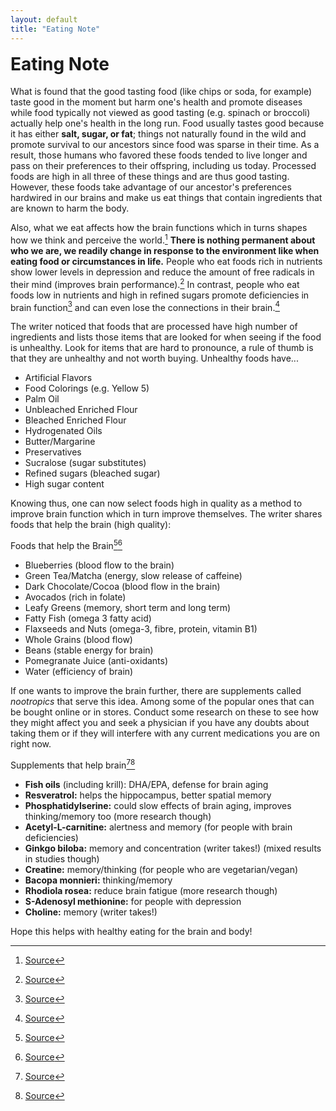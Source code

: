 ```yaml
---
layout: default
title: "Eating Note"
---
```


<h1 style="margin-top:1rem">Eating Note <i class="fas fa-cookie"></i></h1>

What is found that the good tasting food (like chips or soda, for example) taste good in the moment but harm one's health and promote diseases while food typically not viewed as good tasting (e.g. spinach or broccoli) actually help one's health in the long run. Food usually tastes good because it has either **salt, sugar, or fat**; things not naturally found in the wild and promote survival to our ancestors since food was sparse in their time. As a result, those humans who favored these foods tended to live longer and pass on their preferences to their offspring, including us today. Processed foods are high in all three of these things and are thus good tasting. However, these foods take advantage of our ancestor's preferences hardwired in our brains and make us eat things that contain ingredients that are known to harm the body.

Also, what we eat affects how the brain functions which in turns shapes how we think and perceive the world.[^1] **There is nothing permanent about who we are, we readily change in response to the environment like when eating food or circumstances in life.** People who eat foods rich in nutrients show lower levels in depression and reduce the amount of free radicals in their mind (improves brain performance).[^1] In contrast, people who eat foods low in nutrients and high in refined sugars promote deficiencies in brain function[^1] and can even lose the connections in their brain.[^2]

The writer noticed that foods that are processed have high number of ingredients and lists those items that are looked for when seeing if the food is unhealthy. Look for items that are hard to pronounce, a rule of thumb is that they are unhealthy and not worth buying. Unhealthy foods have...

- Artificial Flavors
- Food Colorings (e.g. Yellow 5)
- Palm Oil
- Unbleached Enriched Flour
- Bleached Enriched Flour
- Hydrogenated Oils
- Butter/Margarine
- Preservatives
- Sucralose (sugar substitutes)
- Refined sugars (bleached sugar)
- High sugar content

Knowing thus, one can now select foods high in quality as a method to improve brain function which in turn improve themselves. The writer shares foods that help the brain (high quality):

Foods that help the Brain[^3][^4]

- Blueberries (blood flow to the brain)
- Green Tea/Matcha (energy, slow release of caffeine)
- Dark Chocolate/Cocoa (blood flow in the brain)
- Avocados (rich in folate)
- Leafy Greens (memory, short term and long term)
- Fatty Fish (omega 3 fatty acid)
- Flaxseeds and Nuts (omega-3, fibre, protein, vitamin B1)
- Whole Grains (blood flow)
- Beans (stable energy for brain)
- Pomegranate Juice (anti-oxidants)
- Water (efficiency of brain)

If one wants to improve the brain further, there are supplements called *nootropics* that serve this idea. Among some of the popular ones that can be bought online or in stores. Conduct some research on these to see how they might affect you and seek a physician if you have any doubts about taking them or if they will interfere with any current medications you are on right now.

Supplements that help brain[^5][^6]

- **Fish oils** (including krill): DHA/EPA, defense for brain aging
- **Resveratrol:** helps the hippocampus, better spatial memory
- **Phosphatidylserine:** could slow effects of brain aging, improves thinking/memory too (more research though)
- **Acetyl-L-carnitine:** alertness and memory (for people with brain deficiencies)
- **Ginkgo biloba:** memory and concentration (writer takes!) (mixed results in studies though)
- **Creatine:** memory/thinking (for people who are vegetarian/vegan)
- **Bacopa monnieri:** thinking/memory
- **Rhodiola rosea:** reduce brain fatigue (more research though)
- **S-Adenosyl methionine:** for people with depression
- **Choline:** memory (writer takes!)

Hope this helps with healthy eating for the brain and body! <i class="fas fa-cookie"></i>




[^1]: [Source](https://www.health.harvard.edu/blog/nutritional-psychiatry-your-brain-on-food-201511168626)
[^2]: [Source](https://www.youtube.com/watch?v=VINtwoyaF_8)
[^3]: [Source](https://alifeofproductivity.com/9-brain-foods-that-will-boost-your-ability-to-focus/)
[^4]: [Source](https://www.webmd.com/diet/features/eat-smart-healthier-brain#1)
[^5]: [Source](https://www.healthline.com/nutrition/best-nootropic-brain-supplements)
[^6]: [Source](https://www.healthline.com/nutrition/what-is-choline#brain-function)
